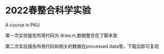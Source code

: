 # 2022春整合科学实验

A course in PKU

第一次实验报告所用代码为 draw.m,数据整合在了脚本里

第二次实验报告所用代码和相关的数据在processed data里，下载后即可复现
